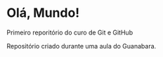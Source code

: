 # Olá, Mundo!
Primeiro reporitório do curo de Git e GitHub

Repositório criado durante uma aula do Guanabara.